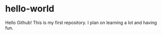 # hello-world
Hello Github! This is my first repository.
I plan on learning a lot and having fun. 

